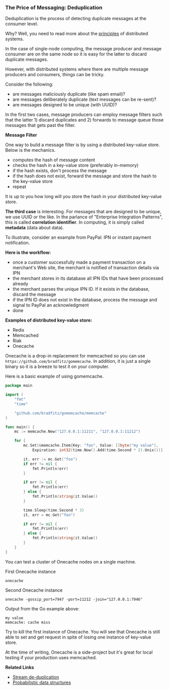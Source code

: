 ### The Price of Messaging: Deduplication

Deduplication is the process of detecting duplicate messages at the consumer level.

Why? Well, you need to read more about the [principles](https://github.com/IrisMQ/book/blob/master/patterns/principles.md) of distributed systems.

In the case of single-node computing, the message producer and message consumer are on the same node so it is easy for the latter to discard  duplicate messages.

However, with distributed systems where there are multiple message producers and consumers, things can be tricky.

Consider the following: 

- are messages maliciously duplicate (like spam email)?
- are messages deliberately duplicate (text messages can be re-sent)?
- are messages designed to be unique (with UUID)?


In the first two cases, message producers can employ message filters such that the latter 1) discard duplicates and 2) forwards to message queue those messages that gets past the filter.


**Message Filter**

One way to build a message filter is by using a distributed key-value store. Below is the mechanics.

- computes the hash of message content
- checks the hash in a key-value store (preferably in-memory)
- if the hash exists, don't process the message
- if the hash does not exist, forward the message and store the hash to the key-value store
- repeat

It is up to you how long will you store the hash in your distributed key-value store.

**The third case** is interesting. For messages that are designed to be unique, we use UUID or the like. In the parlance of "Enterprise Integration Patterns", this is called **correlation identifier**. In computing, it is simply called **metadata** (data about data).

To illustrate, consider an example from PayPal: IPN or instant payment notification.

**Here is the workflow:**

- once a customer successfully made a payment transaction on a merchant's Web site, the merchant is notified of transaction details via IPN
- the merchant stores in its database all IPN IDs that have been processed already
- the merchant parses the unique IPN ID. If it exists in the database, discard the message
- if the IPN ID does not exist in the database, process the message and signal to PayPal an acknowledgment
- done

**Examples of distributed key-value store:**

- Redis
- Memcached
- Riak
- Onecache

Onecache is a drop-in replacement for memcached so you can use ```https://github.com/bradfitz/gomemcache```. In addition, it is just a single binary so it is a breeze to test it on your computer.

Here is a basic example of using gomemcache.

```go
package main

import (
	"fmt"
	"time"

	"github.com/bradfitz/gomemcache/memcache"
)

func main() {
	mc := memcache.New("127.0.0.1:11211", "127.0.0.1:11212")

	for {
		mc.Set(&memcache.Item{Key: "foo", Value: []byte("my value"),
			Expiration: int32(time.Now().Add(time.Second * 2).Unix())})

		it, err := mc.Get("foo")
		if err != nil {
			fmt.Println(err)
		}

		if err != nil {
			fmt.Println(err)
		} else {
			fmt.Println(string(it.Value))
		}

		time.Sleep(time.Second * 3)
		it, err = mc.Get("foo")

		if err != nil {
			fmt.Println(err)
		} else {
			fmt.Println(string(it.Value))
		}
	}
}
```

You can test a cluster of Onecache nodes on a single machine.

First Onecache instance

```
onecache
```

Second Onecache instance

```
onecache -gossip_port=7947 -port=11212 -join="127.0.0.1:7946"
```

Output from the Go example above:

```
my value
memcache: cache miss
```

Try to kill the first instance of Onecache. You will see that Onecache is still able to set and get request in spite of losing one instance of key-value store.

At the time of writing, Onecache is a side-project but it's great for local testing if your production uses memcached.

**Related Links**

- [Stream de-duplication](http://www.davegardner.me.uk/blog/2012/11/06/stream-de-duplication)
- [Probabilistic data structures](https://github.com/tylertreat/BoomFilters)
